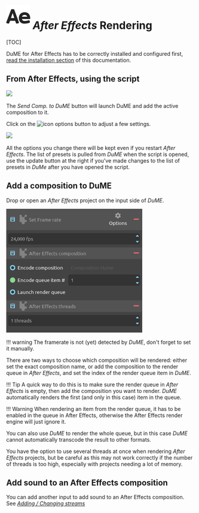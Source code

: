 # ![](img/icons/after-effects_sd.svg) *After Effects* Rendering

[TOC]

DuME for After Effects has to be correctly installed and configured first, [read the installation section](after-effects-install.md) of this documentation.

## From After Effects, using the script

![](img/captures/aePanel.png)

The *Send Comp. to DuME* button will launch DuME and add the active composition to it.

Click on the ![icon](img/icons/options_r.svg) options button to adjust a few settings.

![](img/captures/aeLaunchOptionsPopup.png)

All the options you change there will be kept even if you restart *After Effects*. The list of presets is pulled from *DuME* when the script is opened, use the update button at the right if you've made changes to the list of presets in *DuMe* after you have opened the script.

## Add a composition to DuME

Drop or open an *After Effects* project on the input side of *DuME*.

![](img/captures/ae_input_options.png)

!!! warning
    The framerate is not (yet) detected by *DuME*, don't forget to set it manually.

There are two ways to choose which composition will be rendered: either set the exact composition name, or add the composition to the render queue in *After Effects*, and set the index of the render queue item in *DuME*.

!!! Tip
    A quick way to do this is to make sure the render queue in *After Effects* is empty, then add the composition you want to render. *DuME* automatically renders the first (and only in this case) item in the queue.

!!! Warning
    When rendering an item from the render queue, it has to be enabled in the queue in After Effects, otherwise the After Effects render engine will just ignore it.

You can also use *DuME* to render the whole queue, but in this case *DuME* cannot automatically transcode the result to other formats.

You have the option to use several threads at once when rendering *After Effects* projects, but be careful as this may not work correctly if the number of threads is too high, especially with projects needing a lot of memory.

## Add sound to an After Effects composition

You can add another input to add sound to an After Effects composition. See [*Adding / Changing streams*](mapping.md)